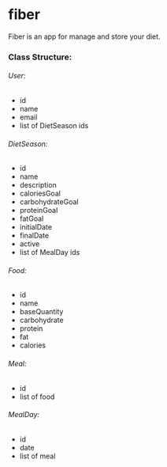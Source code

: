 # fiber

Fiber is an app for manage and store your diet.

### Class Structure:

###### User:
* id
* name
* email
* list of DietSeason ids

###### DietSeason:
* id
* name
* description
* caloriesGoal
* carbohydrateGoal
* proteinGoal
* fatGoal
* initialDate
* finalDate
* active
* list of MealDay ids

###### Food:
* id
* name
* baseQuantity
* carbohydrate
* protein
* fat
* calories

###### Meal:
* id
* list of food

###### MealDay:
* id
* date
* list of meal


